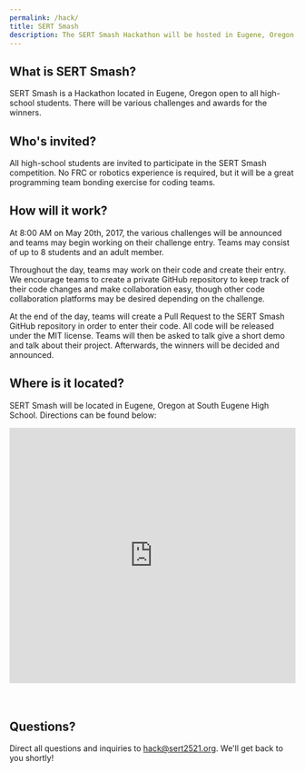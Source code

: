 ```yaml
---
permalink: /hack/
title: SERT Smash
description: The SERT Smash Hackathon will be hosted in Eugene, Oregon on May 20th.
---
```


## What is SERT Smash?

SERT Smash is a Hackathon located in Eugene, Oregon open to all high-school
students. There will be various challenges and awards for the winners.

## Who's invited?

All high-school students are invited to participate in the SERT Smash
competition. No FRC or robotics experience is required, but it will be a great
programming team bonding exercise for coding teams.

## How will it work?

At 8:00 AM on May 20th, 2017, the various challenges will be announced and
teams may begin working on their challenge entry. Teams may consist of up to 8
students and an adult member.

Throughout the day, teams may work on their code and create their entry. We
encourage teams to create a private GitHub repository to keep track of their
code changes and make collaboration easy, though other code collaboration
platforms may be desired depending on the challenge.

At the end of the day, teams will create a Pull Request to the SERT Smash
GitHub repository in order to enter their code. All code will be released under
the MIT license. Teams will then be asked to talk give a short demo and talk
about their project. Afterwards, the winners will be decided and announced.

## Where is it located?

SERT Smash will be located in Eugene, Oregon at South Eugene High School.
Directions can be found below:

<iframe src="https://www.google.com/maps/embed?pb=!1m18!1m12!1m3!1d1521.1374859553573!2d-123.08633884449964!3d44.03771812371085!2m3!1f0!2f0!3f0!3m2!1i1024!2i768!4f13.1!3m3!1m2!1s0x0%3A0xcbc8dbc4795af85c!2sSouth+Eugene+High+School!5e0!3m2!1sen!2sus!4v1486171391421" frameborder="0" style="border:0;margin-bottom:35px;width:100%;height:450px;" allowfullscreen></iframe>

## Questions?

Direct all questions and inquiries to [hack@sert2521.org](mailto:hack@sert2521.org).
We'll get back to you shortly!
